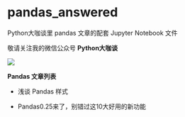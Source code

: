 # pandas_answered
Python大咖谈里 pandas 文章的配套 Jupyter Notebook 文件

敬请关注我的微信公众号 **Python大咖谈**

![](https://upload-images.jianshu.io/upload_images/3240514-61004f2c71be4a0b.png?imageMogr2/auto-orient/strip%7CimageView2/2/w/1240)

**Pandas 文章列表**

* 浅谈 Pandas 样式

* Pandas0.25来了，别错过这10大好用的新功能
